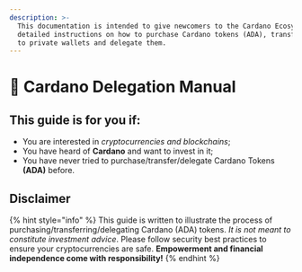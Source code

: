 ```yaml
---
description: >-
  This documentation is intended to give newcomers to the Cardano Ecosystem
  detailed instructions on how to purchase Cardano tokens (ADA), transfer them
  to private wallets and delegate them.
---
```


# 📖 Cardano Delegation Manual

## This guide is for you if:

* You are interested in _cryptocurrencies and blockchains_;
* You have heard of **Cardano** and want to invest in it;
* You have never tried to purchase/transfer/delegate Cardano Tokens **(ADA)** before.

## Disclaimer

{% hint style="info" %}
This guide is written to illustrate the process of purchasing/transferring/delegating Cardano (ADA) tokens. _It is not meant to constitute investment advice_. Please follow security best practices to ensure your cryptocurrencies are safe. **Empowerment and financial independence come with responsibility!**
{% endhint %}

